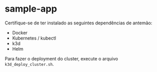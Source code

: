 # sample-app

Certifique-se de ter instalado as seguintes dependências de antemão:
- Docker
- Kubernetes / kubectl
- k3d
- Helm

Para fazer o deployment do cluster, execute o arquivo `k3d_deploy_cluster.sh`.
